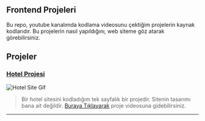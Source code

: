 ## Frontend Projeleri

Bu repo, youtube kanalımda kodlama videosunu çektiğim projelerin kaynak kodlarıdır. Bu projelerin nasıl yapıldığını, web siteme göz atarak görebilirsiniz. 


## Projeler

### [Hotel Projesi](hotel_sitesi)

![Hotel Site Gif](gifs/hote_site.gif)

> Bir hotel sitesini kodladığım tek sayfalık bir projedir. Sitenin tasarımı bana ait değildir.
> [Buraya Tıklayarak](https://youtu.be/DneD5yuJ6v8) proje videosuna gidebilirsiniz.

---